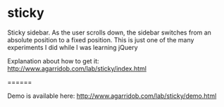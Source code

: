 sticky
======


Sticky sidebar. As the user scrolls down, the sidebar switches from an absolute position to a fixed position.
This is just one of the many experiments I did while I was learning jQuery

Explanation about how to get it: http://www.agarridob.com/lab/sticky/index.html

======


Demo is available here: http://www.agarridob.com/lab/sticky/demo.html
